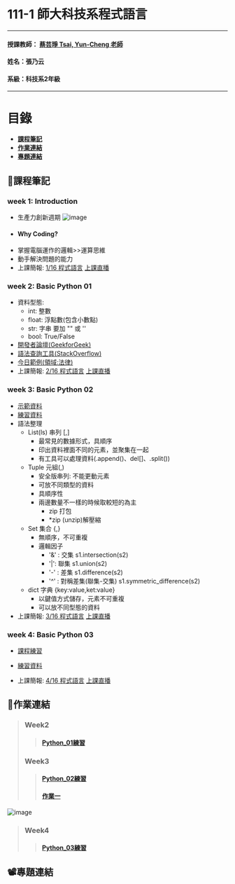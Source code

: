 # 111-1 師大科技系程式語言
***
 #### 授課教師： [蔡芸琤 Tsai, Yun-Cheng 老師](https://github.com/pecu?tab=repositories)
 #### 姓名：張乃云
 #### 系級：科技系2年級
***
# 目錄  

+ [**課程筆記**](https://github.com/41071119H-Irene/PL#pencil%E8%AA%B2%E7%A8%8B%E7%AD%86%E8%A8%98)
+ [**作業連結**](https://github.com/41071119H-Irene/PL#%E4%BD%9C%E6%A5%AD%E9%80%A3%E7%B5%90)
+ [**專題連結**](https://github.com/41071119H-Irene/PL#%EF%B8%8F%E5%B0%88%E9%A1%8C%E9%80%A3%E7%B5%90)

## :pencil:課程筆記
### week 1: Introduction
 * 生產力創新週期
 ![image](https://user-images.githubusercontent.com/112916890/190286800-1c6c537f-3b8c-494e-ac89-fd8eec616966.png)
 *  #### Why Coding?
   * 掌握電腦運作的邏輯>>運算思維
   * 動手解決問題的能力
 * 上課簡報: [1/16 程式語言](https://docs.google.com/presentation/d/e/2PACX-1vS_11f3KIeNeqmInAKfHaDzOTxK_ff05aI3H3hanLX1qI6Z8iHhbOfqEUgl3Gzx3s1pYtjIZcdzECSP/pub?start=false&loop=false&delayms=3000&slide=id.p)  [上課直播](https://www.youtube.com/watch?v=LiPvUoV-Dy4&feature=youtu.be)
 
### week 2: Basic Python 01
 * 資料型態:
   * int: 整數
   * float: 浮點數(包含小數點)
   * str: 字串 要加 "" 或 ''
   * bool: True/False
 * [開發者論壇(GeekforGeek)](https://www.geeksforgeeks.org/python-programming-language/)
 * [語法查詢工具(StackOverflow)](https://stackoverflow.co/)
 * [今日範例(領域:法律)](https://github.com/pecu/LawTech/tree/main/Learning-Materials/C1_Python_%E5%9F%BA%E7%A4%8E_01)
 * 上課簡報: [2/16 程式語言](https://docs.google.com/presentation/d/e/2PACX-1vQa2_6HxpBPDUjViqvd82AqQfnywwWwETU60fLexCe7ADD8A7kHkpGjkmO6kCSYyw-AFrSCfG3THXiA/pub?start=false&loop=false&delayms=3000&slide=id.p)  [上課直播](https://moodle3.ntnu.edu.tw/mod/page/view.php?id=502948)
 
 ### week 3: Basic Python 02
 * [示範資料](https://github.com/pecu/PL/blob/main/Python02.ipynb)
 * [練習資料](https://github.com/pecu/LawTech/tree/main/Learning-Materials/C1_Python_%E5%9F%BA%E7%A4%8E_02)
 * 語法整理
    * List(ls) 串列 [,]
        * 最常見的數據形式，具順序
        * 印出資料裡面不同的元素，並聚集在一起
        * 有工具可以處理資料(.append()、del[]、.split())
    * Tuple 元組(,)
        * 安全版串列: 不能更動元素
        * 可放不同類型的資料
        * 具順序性
        * 兩邊數量不一樣的時候取較短的為主
           * zip 打包
           * *zip (unzip)解壓縮
    * Set 集合 {,}
        * 無順序，不可重複
        * 邏輯因子
           * '&' : 交集 s1.intersection(s2)
           * '|': 聯集 s1.union(s2)
           * '-' : 差集 s1.difference(s2)
           * '^' : 對稱差集(聯集-交集) s1.symmetric_difference(s2)
    * dict 字典 {key:value,ket:value}
        * 以鍵值方式儲存，元素不可重複
        * 可以放不同型態的資料
 * 上課簡報: [3/16 程式語言](https://docs.google.com/presentation/d/e/2PACX-1vSAw9A5Eu_lHKzShkG8CacnBGk4xauhztCRro8AaxmllMd-gGR3iZpgeV2q8Yz4Fm7CRgfW7fmZSnTJ/pub?start=false&loop=false&delayms=3000&slide=id.p)  [上課直播](https://moodle3.ntnu.edu.tw/mod/page/view.php?id=508174)
 
 ### week 4: Basic Python 03
 * [課程練習](https://github.com/41071119H-Irene/PL/blob/main/Week4_Python_03.ipynb)
 * [練習資料](https://github.com/pecu/LawTech/tree/main/Learning-Materials/C2_Python_%E5%9F%BA%E7%A4%8E_03%2604)
 
  * 上課簡報: [4/16 程式語言](https://docs.google.com/presentation/d/e/2PACX-1vRR3pc8mhMsa4xByYW6vKqtJiJCsAaeLLCvmRVf3RquXZDwY3yk0H9vcF3CGwkVh5ypqe5Yto0-E88d/pub?start=false&loop=false&delayms=3000&slide=id.p)  [上課直播]()
  
## 🙌作業連結
> ### Week2
>> #### [Python_01練習](https://github.com/41071119H-Irene/PL/blob/main/Week2_python_01.ipynb)
> ### Week3
>> #### [Python_02練習](https://github.com/41071119H-Irene/PL/blob/main/Week3_python_02.ipynb)
>> #### [作業一](https://github.com/41071119H-Irene/PL/blob/main/Week3_Homework_01.ipynb)
![image](https://user-images.githubusercontent.com/112916890/191666678-9d0929b1-ee8b-488b-8f9c-ca454277acab.png)
> ### Week4
>> #### [Python_03練習]()
## 📽️專題連結
